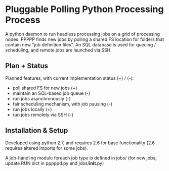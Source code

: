 Pluggable Polling Python Processing Process
===========================================

A python daemon to run headless processing jobs on a grid of processing
nodes. PPPPP finds new jobs by polling a shared FS location for folders that
contain new "job definition files". An SQL database is used for queuing /
scheduling, and remote jobs are launched via SSH.


Plan + Status
-------------

Planned features, with current implementation status (+) / (-):

* poll shared FS for new jobs (+)
* maintain an SQL-based job queue (-)
* run jobs asynchronously (-)
* fair scheduling mechanism, with job pausing (-)
* run jobs locally (+)
* run jobs remotely via SSH (-)


Installation & Setup
--------------------

Developed using python 2.7, and requires 2.6 for base functionality
(2.6 requires altered imports for some jobs).

A job-handling module foreach job type is defined in jobs/
(for new jobs, update RUN dict in pppppd.py and jobs/__init__.py)

